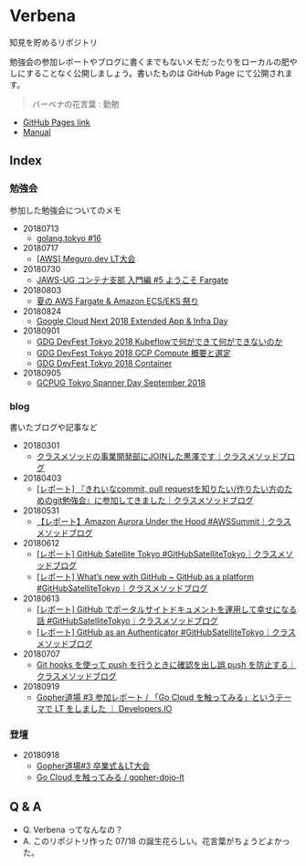 # Verbena

知見を貯めるリポジトリ

勉強会の参加レポートやブログに書くまでもないメモだったりをローカルの肥やしにすることなく公開しましょう。書いたものは GitHub Page にて公開されます。

> バーベナの花言葉 : 勤勉

* [GitHub Pages link](https://d-kuro.github.io/verbena/)
* [Manual](./manual/README.md)

## Index

### 勉強会

参加した勉強会についてのメモ

* 20180713
  * [golang.tokyo #16](./study_group/20180713_golang_tokyo.md)
* 20180717
  * [[AWS] Meguro.dev LT大会](./study_group/20180717_meguro_dev.md)
* 20180730
  * [JAWS-UG コンテナ支部 入門編 #5 ようこそ Fargate](./study_group/20180730_jawsug_container.md)
* 20180803
  * [夏の AWS Fargate & Amazon ECS/EKS 祭り](./study_group/20180803_aws_seminar_fargate_eks.md)
* 20180824
  * [Google Cloud Next 2018 Extended App & Infra Day](./study_group/20180824_google_cloud_next2018_extended_appandInfra_day.md)
* 20180901
  * [GDG DevFest Tokyo 2018 Kubeflowで何ができて何ができないのか](./study_group/20180901_gdg_dev_fest_kubeflow.md)
  * [GDG DevFest Tokyo 2018 GCP Compute 概要と選定](./study_group/20180901_gdg_dev_fest_gcp_compute.md)
  * [GDG DevFest Tokyo 2018 Container](./study_group/20180901_gdg_dev_fest_container.md)
* 20180905
  * [GCPUG Tokyo Spanner Day September 2018](./study_group/20180905_gcpug_spanner.md)

### blog

書いたブログや記事など

* 20180301
  * [クラスメソッドの事業開発部にJOINした黒澤です｜クラスメソッドブログ](https://dev.classmethod.jp/etc/kurosawa-join-20180301/)
* 20180403
  * [\[レポート\] 『きれいなcommit, pull requestを知りたい/作りたい方のためのgit勉強会』に参加してきました｜クラスメソッドブログ](https://dev.classmethod.jp/study_meeting/git-workshop-20180327/)
* 20180531
  * [【レポート】Amazon Aurora Under the Hood #AWSSummit｜クラスメソッドブログ](https://dev.classmethod.jp/cloud/aws/amazon-aurora-under-the-hood-awssummit/)
* 20180612
  * [\[レポート\] GitHub Satellite Tokyo #GitHubSatelliteTokyo｜クラスメソッドブログ](https://dev.classmethod.jp/etc/github-satellite-tokyo-2018/)
  * [\[レポート\] What’s new with GitHub ~ GitHub as a platform #GitHubSatelliteTokyo｜クラスメソッドブログ](https://dev.classmethod.jp/event/whats-new-with-github/)
* 20180613
  * [\[レポート\] GitHub でポータルサイトドキュメントを運用して幸せになる話 #GitHubSatelliteTokyo｜クラスメソッドブログ](https://dev.classmethod.jp/event/github-lt-tournament-githubpages/)
  * [\[レポート\] GitHub as an Authenticator #GitHubSatelliteTokyo｜クラスメソッドブログ](https://dev.classmethod.jp/event/github-as-an-authenticator/)
* 20180707
  * [Git hooks を使って push を行うときに確認を出し誤 push を防止する｜クラスメソッドブログ](https://dev.classmethod.jp/tool/git/git-hook-pre-push/)
* 20180919
  * [Gopher道場 #3 参加レポート / 「Go Cloud を触ってみる」というテーマで LT をしました ｜ Developers.IO](https://dev.classmethod.jp/go/gopher-dojo/)

### 登壇

* 20180918
  * [Gopher道場#3 卒業式＆LT大会](https://mercari.connpass.com/event/101178/)
  * [Go Cloud を触ってみる / gopher-dojo-lt](https://speakerdeck.com/daikurosawa/gopher-dojo-lt) 

## Q & A

* Q. Verbena ってなんなの？
* A. このリポジトリ作った 07/18 の誕生花らしい。花言葉がちょうどよかった。
